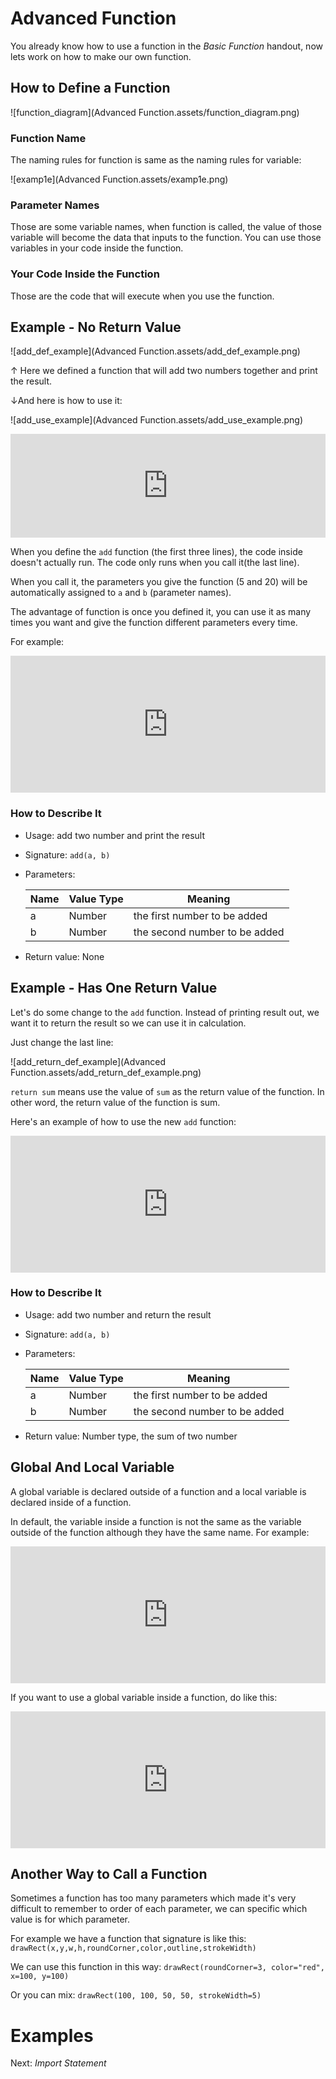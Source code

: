 # Advanced Function

You already know how to use a function in the *Basic Function* handout, now lets work on how to make our own function.

## How to Define a Function

![function_diagram](Advanced Function.assets/function_diagram.png)

### Function Name

The naming rules for function is same as the naming rules for variable:

![examp1e](Advanced Function.assets/examp1e.png)

### Parameter Names

Those are some variable names, when function is called, the value of those variable will become the data that inputs to the function. You can use those variables in your code inside the function.

### Your Code Inside the Function

Those are the code that will execute when you use the function.

## Example - No Return Value

![add_def_example](Advanced Function.assets/add_def_example.png)

↑ Here we defined a function that will add two numbers together and print the result.

↓And here is how to use it:

![add_use_example](Advanced Function.assets/add_use_example.png)

<iframe src="https://test.pegasis.site/python/editor.html?fileName=1560706963" width="100%" height="166px" frameborder="0" marginwidth="0" marginheight="0" allowfullscreen></iframe>

When you define the `add` function (the first three lines), the code inside doesn't actually run. The code only runs when you call it(the last line).

When you call it, the parameters you give the function (5 and 20) will be automatically assigned to `a` and `b` (parameter names).

The advantage of function is once you defined it, you can use it as many times you want and give the function different parameters every time.

For example:

<iframe src="https://test.pegasis.site/python/editor.html?fileName=1560707334" width="100%" height="219px" frameborder="0" marginwidth="0" marginheight="0" allowfullscreen></iframe>

### How to Describe It

- Usage: add two number and print the result

- Signature: `add(a, b)`

- Parameters:

  | Name | Value Type | Meaning                       |
  | ---- | ---------- | ----------------------------- |
  | a    | Number     | the first number to be added  |
  | b    | Number     | the second number to be added |

- Return value: None

## Example - Has One Return Value

Let's do some change to the `add` function. Instead of printing result out, we want it to return the result so we can use it in calculation.

Just change the last line:

![add_return_def_example](Advanced Function.assets/add_return_def_example.png)

`return sum` means use the value of  `sum` as the return value of the function. In other word, the return value of the function is sum.

Here's an example of how to use the new `add` function:

<iframe src="https://test.pegasis.site/python/editor.html?fileName=1560708412" width="100%" height="219px" frameborder="0" marginwidth="0" marginheight="0" allowfullscreen></iframe>

### How to Describe It

- Usage: add two number and return the result

- Signature: `add(a, b)`

- Parameters:

  | Name | Value Type | Meaning                       |
  | ---- | ---------- | ----------------------------- |
  | a    | Number     | the first number to be added  |
  | b    | Number     | the second number to be added |

- Return value: Number type, the sum of two number

## Global And Local Variable

A global variable is declared outside of a function and a local variable is declared inside of a function.

In default, the variable inside a function is not the same as the variable outside of the function although they have the same name. For example:

<iframe src="https://test.pegasis.site/python/editor.html?fileName=1560710922" width="100%" height="219px" frameborder="0" marginwidth="0" marginheight="0" allowfullscreen></iframe>

If you want to use a global variable inside a function, do like this:

<iframe src="https://test.pegasis.site/python/editor.html?fileName=1560711195" width="100%" height="219px" frameborder="0" marginwidth="0" marginheight="0" allowfullscreen></iframe>

## Another Way to Call a Function

Sometimes a function has too many parameters which made it's very difficult to remember to order of each parameter, we can specific which value is for which parameter.

For example we have a function that signature is like this: `drawRect(x,y,w,h,roundCorner,color,outline,strokeWidth)`

We can use this function in this way: `drawRect(roundCorner=3, color="red", x=100, y=100)`

Or you can mix: `drawRect(100, 100, 50, 50, strokeWidth=5)`

# Examples



Next: *Import Statement*